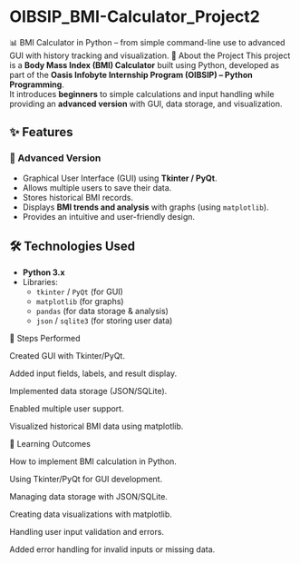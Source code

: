 # OIBSIP_BMI-Calculator_Project2
📊 BMI Calculator in Python – from simple command-line use to advanced GUI with history tracking and visualization.
 📖 About the Project
This project is a **Body Mass Index (BMI) Calculator** built using Python, developed as part of the **Oasis Infobyte Internship Program (OIBSIP) – Python Programming**.  
It introduces **beginners** to simple calculations and input handling while providing an **advanced version** with GUI, data storage, and visualization. 
## ✨ Features
 
### 🚀 Advanced Version
- Graphical User Interface (GUI) using **Tkinter / PyQt**.  
- Allows multiple users to save their data.  
- Stores historical BMI records.  
- Displays **BMI trends and analysis** with graphs (using `matplotlib`).  
- Provides an intuitive and user-friendly design.  

## 🛠️ Technologies Used
- **Python 3.x**  
- Libraries:
  - `tkinter` / `PyQt` (for GUI)  
  - `matplotlib` (for graphs)  
  - `pandas` (for data storage & analysis)  
  - `json` / `sqlite3` (for storing user data)

 📝 Steps Performed
   
Created GUI with Tkinter/PyQt.

Added input fields, labels, and result display.

Implemented data storage (JSON/SQLite).

Enabled multiple user support.

Visualized historical BMI data using matplotlib.

🎯 Learning Outcomes

How to implement BMI calculation in Python.

Using Tkinter/PyQt for GUI development.

Managing data storage with JSON/SQLite.

Creating data visualizations with matplotlib.

Handling user input validation and errors.

Added error handling for invalid inputs or missing data.
